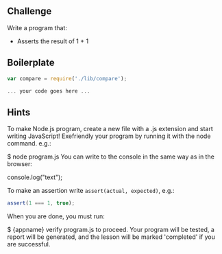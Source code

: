 Challenge
--------

Write a program that:
- Asserts the result of 1 + 1

Boilerplate
-----------

```js
var compare = require('./lib/compare');

... your code goes here ...

```

Hints
-----

To make Node.js program, create a new file with a .js extension and start writing JavaScript! Exefriendly your program by running it with the node command. e.g.:

$ node program.js
You can write to the console in the same way as in the browser:

console.log("text");

To make an assertion write `assert(actual, expected)`, e.g.:

```js
assert(1 === 1, true);
```

When you are done, you must run:

$ {appname} verify program.js
to proceed. Your program will be tested, a report will be generated, and the lesson will be marked 'completed' if you are successful.

